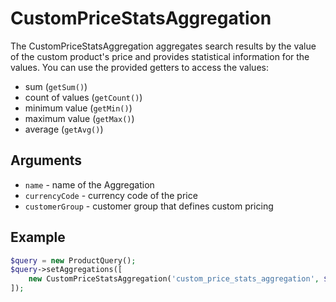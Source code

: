 # CustomPriceStatsAggregation

The CustomPriceStatsAggregation aggregates search results by the value of the custom product's price 
and provides statistical information for the values. You can use the provided getters to access the values:

- sum (`getSum()`)
- count of values (`getCount()`)
- minimum value (`getMin()`)
- maximum value (`getMax()`)
- average (`getAvg()`)

## Arguments

- `name` - name of the Aggregation
- `currencyCode` - currency code of the price
- `customerGroup` - customer group that defines custom pricing

## Example

``` php
$query = new ProductQuery();
$query->setAggregations([
    new CustomPriceStatsAggregation('custom_price_stats_aggregation', $currency, $customerGroup),
]);
```